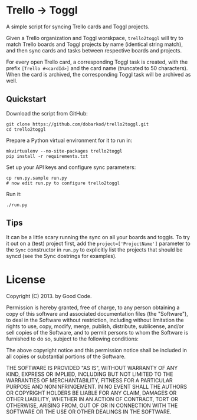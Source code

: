 # Trello -> Toggl

A simple script for syncing Trello cards and Toggl projects.

Given a Trello organization and Toggl worskpace, `trello2toggl` will try to
match Trello boards and Toggl projects by name (identical string match), and
then sync cards and tasks between respective boards and projects.

For every open Trello card, a corresponding Toggl task is created, with
the prefix `[Trello #<cardId>]` and the card name (truncated to 50 characters).
When the card is archived, the corresponding Toggl task will be archived as
well.


## Quickstart

Download the script from GitHub:

    git clone https://github.com/dobarkod/trello2toggl.git
    cd trello2toggl

Prepare a Python virtual environment for it to run in:

    mkvirtualenv --no-site-packages trello2toggl
    pip install -r requirements.txt

Set up your API keys and configure sync parameters:

    cp run.py.sample run.py
    # now edit run.py to configure trello2toggl

Run it:

    ./run.py


## Tips

It can be a little scary running the sync on all your boards and toggls.
To try it out on a (test) project first, add the `project=['ProjectName']`
parameter to the `Sync` constructor in `run.py` to explicitly list the projects
that should be syncd (see the Sync dostrings for examples).

# License

Copyright (C) 2013. by Good Code.

Permission is hereby granted, free of charge, to any person obtaining a copy of
this software and associated documentation files (the "Software"), to deal in
the Software without restriction, including without limitation the rights to
use, copy, modify, merge, publish, distribute, sublicense, and/or sell copies
of the Software, and to permit persons to whom the Software is furnished to do
so, subject to the following conditions:

The above copyright notice and this permission notice shall be included in all
copies or substantial portions of the Software.

THE SOFTWARE IS PROVIDED "AS IS", WITHOUT WARRANTY OF ANY KIND, EXPRESS OR
IMPLIED, INCLUDING BUT NOT LIMITED TO THE WARRANTIES OF MERCHANTABILITY,
FITNESS FOR A PARTICULAR PURPOSE AND NONINFRINGEMENT. IN NO EVENT SHALL THE
AUTHORS OR COPYRIGHT HOLDERS BE LIABLE FOR ANY CLAIM, DAMAGES OR OTHER
LIABILITY, WHETHER IN AN ACTION OF CONTRACT, TORT OR OTHERWISE, ARISING FROM,
OUT OF OR IN CONNECTION WITH THE SOFTWARE OR THE USE OR OTHER DEALINGS IN THE
SOFTWARE.
